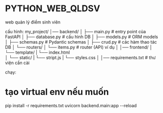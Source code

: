 # PYTHON_WEB_QLDSV
web quản lý điểm sinh viên



cấu hình:
my_project/
│── backend/
│   ├── main.py              # entry point của FastAPI
│   ├── database.py          # cấu hình DB
│   ├── models.py            # ORM models
│   ├── schemas.py           # Pydantic schemas
│   ├── crud.py              # các hàm thao tác DB
│   └── routers/
│       └── items.py         # router (API) ví dụ
│
│── frontend/
│   └── template/
|       └── index.html           
│   └── static/
|       └── stript.js
|       └── styles.css
│
│── requirements.txt         # thư viện cần cài


chạy:
# tạo virtual env nếu muốn
pip install -r requirements.txt
uvicorn backend.main:app --reload

